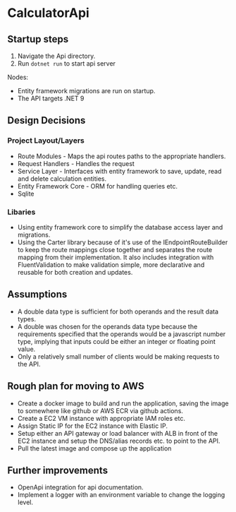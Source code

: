 # CalculatorApi

## Startup steps
1. Navigate the Api directory.
2. Run `dotnet run` to start api server

Nodes:
- Entity framework migrations are run on startup.
- The API targets .NET 9

## Design Decisions

### Project Layout/Layers
- Route Modules - Maps the api routes paths to the appropriate handlers.
- Request Handlers - Handles the request
- Service Layer - Interfaces with entity framework to save, update, read and delete calculation entities.
- Entity Framework Core - ORM for handling queries etc.
- Sqlite

### Libaries
- Using entity framework core to simplify the database access layer and migrations.
- Using the Carter library because of it's use of the IEndpointRouteBuilder to keep the route mappings close together and separates the route mapping from their implementation. It also includes integration with FluentValidation to make validation simple, more declarative and reusable for both creation and updates.

## Assumptions
- A double data type is sufficient for both operands and the result data types.
- A double was chosen for the operands data type because the requirements specified that the operands would be a javascript number type, implying that inputs could be either an integer or floating point value.
- Only a relatively small number of clients would be making requests to the API.

## Rough plan for moving to AWS
- Create a docker image to build and run the application, saving the image to somewhere like github or AWS ECR via github actions.
- Create a EC2 VM instance with appropriate IAM roles etc.
- Assign Static IP for the EC2 instance with Elastic IP.
- Setup either an API gateway or load balancer with ALB in front of the EC2 instance and setup the DNS/alias records etc. to point to the API.
- Pull the latest image and compose up the application

## Further improvements
- OpenApi integration for api documentation.
- Implement a logger with an environment variable to change the logging level.